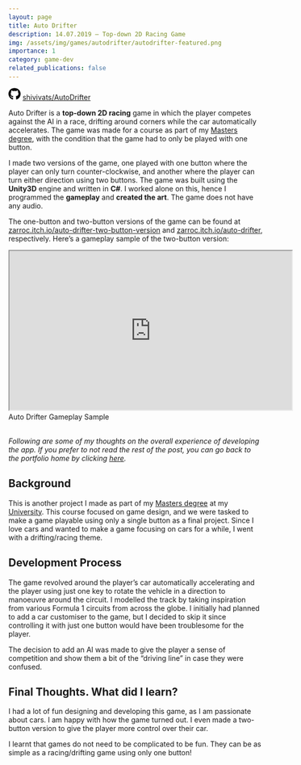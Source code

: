 ```yaml
---
layout: page
title: Auto Drifter
description: 14.07.2019 — Top-down 2D Racing Game
img: /assets/img/games/autodrifter/autodrifter-featured.png
importance: 1
category: game-dev
related_publications: false
---
```


<img src="/assets/icons/github.svg" width="24" height="24"> [shivivats/AutoDrifter](https://github.com/shivivats/AutoDrifter)

Auto Drifter is a **top-down 2D racing** game in which the player competes against the AI in a race, drifting around corners while the car automatically accelerates. The game was made for a course as part of my [Masters degree](https://www.aau.at/en/studien/master-game-studies-and-engineering/), with the condition that the game had to only be played with one button.

I made two versions of the game, one played with one button where the player can only turn counter-clockwise, and another where the player can turn either direction using two buttons. The game was built using the **Unity3D** engine and written in **C#**. I worked alone on this, hence I programmed the **gameplay** and **created the art**. The game does not have any audio.

The one-button and two-button versions of the game can be found at [zarroc.itch.io/auto-drifter-two-button-version](https://zarroc.itch.io/auto-drifter-two-button-version) and [zarroc.itch.io/auto-drifter](https://zarroc.itch.io/auto-drifter), respectively. Here’s a gameplay sample of the two-button version:


<div class="row">
    <div class="col-sm mt-3 mt-md-0 embed-responsive embed-responsive-16by9 center-block">
        <iframe width="560" height="315" src="https://www.youtube.com/embed/5ajv9FNBEp8" title="Auto Drifter Gameplay Sample" allowfullscreen></iframe>
    </div>
</div>
<div class="caption">
    Auto Drifter Gameplay Sample
</div>

<br/>

*Following are some of my thoughts on the overall experience of developing the app. If you prefer to not read the rest of the post, you can go back to the portfolio home by clicking [here](/projects).*


## Background

This is another project I made as part of my [Masters degree](https://www.aau.at/en/studien/master-game-studies-and-engineering/) at my [University](https://www.aau.at/en/). This course focused on game design, and we were tasked to make a game playable using only a single button as a final project. Since I love cars and wanted to make a game focusing on cars for a while, I went with a drifting/racing theme.

## Development Process

The game revolved around the player’s car automatically accelerating and the player using just one key to rotate the vehicle in a direction to manoeuvre around the circuit. I modelled the track by taking inspiration from various Formula 1 circuits from across the globe. I initially had planned to add a car customiser to the game, but I decided to skip it since controlling it with just one button would have been troublesome for the player.

The decision to add an AI was made to give the player a sense of competition and show them a bit of the “driving line” in case they were confused.

## Final Thoughts. What did I learn?

I had a lot of fun designing and developing this game, as I am passionate about cars. I am happy with how the game turned out. I even made a two-button version to give the player more control over their car.

I learnt that games do not need to be complicated to be fun. They can be as simple as a racing/drifting game using only one button!